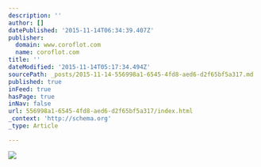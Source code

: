 ```yaml
---
description: ''
author: []
datePublished: '2015-11-14T06:34:39.407Z'
publisher:
  domain: www.coroflot.com
  name: coroflot.com
title: ''
dateModified: '2015-11-14T05:17:34.494Z'
sourcePath: _posts/2015-11-14-556998a1-6545-4fd8-aed6-d2f65bf5a317.md
published: true
inFeed: true
hasPage: true
inNav: false
url: 556998a1-6545-4fd8-aed6-d2f65bf5a317/index.html
_context: 'http://schema.org'
_type: Article

---
```

![](http://s3images.coroflot.com/user_files/individual_files/327436_wbyyrui69scbr8cs5uoj22egk.png)